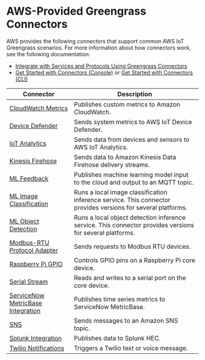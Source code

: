 # AWS\-Provided Greengrass Connectors<a name="connectors-list"></a>

AWS provides the following connectors that support common AWS IoT Greengrass scenarios\. For more information about how connectors work, see the following documentation:
+ [Integrate with Services and Protocols Using Greengrass Connectors](connectors.md)
+ [Get Started with Connectors \(Console\)](connectors-console.md) or [Get Started with Connectors \(CLI\)](connectors-cli.md)


| Connector | Description | 
| --- | --- | 
| [CloudWatch Metrics](cloudwatch-metrics-connector.md) | Publishes custom metrics to Amazon CloudWatch\. | 
| [Device Defender](device-defender-connector.md) | Sends system metrics to AWS IoT Device Defender\. | 
| [IoT Analytics](iot-analytics-connector.md) | Sends data from devices and sensors to AWS IoT Analytics\. | 
| [Kinesis Firehose](kinesis-firehose-connector.md) | Sends data to Amazon Kinesis Data Firehose delivery streams\. | 
| [ML Feedback](ml-feedback-connector.md) | Publishes machine learning model input to the cloud and output to an MQTT topic\. | 
| [ML Image Classification](image-classification-connector.md) | Runs a local image classification inference service\. This connector provides versions for several platforms\. | 
| [ML Object Detection](obj-detection-connector.md) | Runs a local object detection inference service\. This connector provides versions for several platforms\. | 
| [Modbus\-RTU Protocol Adapter](modbus-protocol-adapter-connector.md) | Sends requests to Modbus RTU devices\. | 
| [Raspberry Pi GPIO](raspberrypi-gpio-connector.md) | Controls GPIO pins on a Raspberry Pi core device\. | 
| [Serial Stream](serial-stream-connector.md) | Reads and writes to a serial port on the core device\. | 
| [ServiceNow MetricBase Integration](servicenow-connector.md) | Publishes time series metrics to ServiceNow MetricBase\. | 
| [SNS](sns-connector.md) | Sends messages to an Amazon SNS topic\. | 
| [Splunk Integration](splunk-connector.md) | Publishes data to Splunk HEC\. | 
| [Twilio Notifications](twilio-notifications-connector.md) | Triggers a Twilio text or voice message\. | 